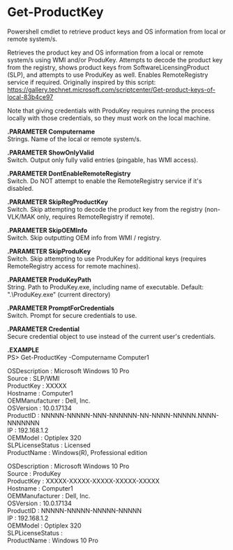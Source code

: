 # Get-ProductKey
Powershell cmdlet to retrieve product keys and OS information from local or remote system/s.

Retrieves the product key and OS information from a local or remote system/s using WMI and/or ProduKey. Attempts to
decode the product key from the registry, shows product keys from SoftwareLicensingProduct (SLP), and attempts to use
ProduKey as well. Enables RemoteRegistry service if required.
Originally inspired by this script: https://gallery.technet.microsoft.com/scriptcenter/Get-product-keys-of-local-83b4ce97

Note that giving credentials with ProduKey requires running the process locally with those credentials, so they must
work on the local machine.

**.PARAMETER Computername**  
   Strings. Name of the local or remote system/s.
	
**.PARAMETER ShowOnlyValid**  
   Switch. Output only fully valid entries (pingable, has WMI access).

**.PARAMETER DontEnableRemoteRegistry**  
  Switch. Do NOT attempt to enable the RemoteRegistry service if it's disabled.

**.PARAMETER SkipRegProductKey**  
  Switch. Skip attempting to decode the product key from the registry (non-VLK/MAK only, requires RemoteRegistry if remote).

**.PARAMETER SkipOEMInfo**  
  Switch. Skip outputting OEM info from WMI / registry.

**.PARAMETER SkipProduKey**  
  Switch. Skip attempting to use ProduKey for additional keys (requires RemoteRegistry access for remote machines).

**.PARAMETER ProduKeyPath**  
  String. Path to ProduKey.exe, including name of executable. Default: ".\ProduKey.exe" (current directory)

**.PARAMETER PromptForCredentials**  
  Switch. Prompt for secure credentials to use.

**.PARAMETER Credential**  
  Secure credential object to use instead of the current user's credentials.

**.EXAMPLE**  
  PS> Get-ProductKey -Computername Computer1  

 OSDescription    : Microsoft Windows 10 Pro  
 Source           : SLP/WMI  
 ProductKey       : XXXXX  
 Hostname         : Computer1  
 OEMManufacturer  : Dell, Inc.  
 OSVersion        : 10.0.17134  
 ProductID        : NNNNN-NNNNN-NNN-NNNNNN-NN-NNNN-NNNNN.NNNN-NNNNNNN  
 IP               : 192.168.1.2  
 OEMModel         : Optiplex 320  
 SLPLicenseStatus : Licensed  
 ProductName      : Windows(R), Professional edition  
  
 OSDescription    : Microsoft Windows 10 Pro  
 Source           : ProduKey  
 ProductKey       : XXXXX-XXXXX-XXXXX-XXXXX-XXXXX  
 Hostname         : Computer1  
 OEMManufacturer  : Dell, Inc.  
 OSVersion        : 10.0.17134  
 ProductID        : NNNNN-NNNNN-NNNNN-NNNNN  
 IP               : 192.168.1.2  
 OEMModel         : Optiplex 320  
 SLPLicenseStatus :  
 ProductName      : Windows 10 Pro  
